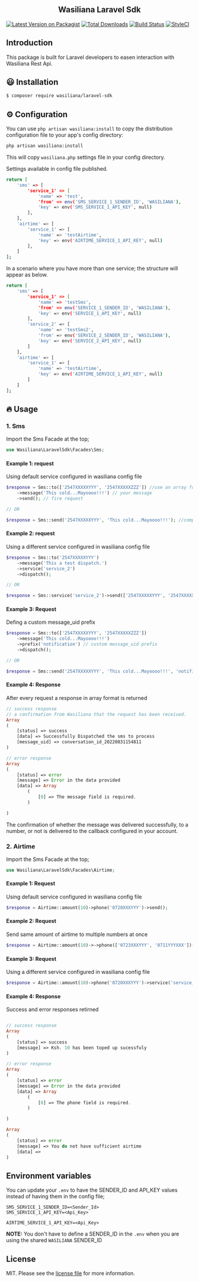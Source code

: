 <h2 align="center">
    Wasiliana Laravel Sdk
</h2>

<p align="center">

[![Latest Version on Packagist][ico-version]][link-packagist]
[![Total Downloads][ico-downloads]][link-downloads]
[![Build Status][ico-travis]][link-travis]
[![StyleCI][ico-styleci]][link-styleci]

</p>

## Introduction

This package is built for Laravel developers to easen interaction with Wasiliana Rest Api.

## :smiley: Installation

```bash
$ composer require wasiliana/laravel-sdk
```

## :gear: Configuration

You can use `php artisan wasiliana:install` to copy the distribution configuration file to your app's config directory:

```bash
php artisan wasiliana:install
```

This will copy `wasiliana.php` settings file in your config directory.

Settings available in config file published.

```bash
return [
    'sms' => [
        'service_1' => [
            'name' => 'test',
            'from' => env('SMS_SERVICE_1_SENDER_ID', 'WASILIANA'),
            'key' => env('SMS_SERVICE_1_API_KEY', null)
        ],
    ],
    'airtime' => [
        'service_1' => [
            'name' => 'testAirtime',
            'key' => env('AIRTIME_SERVICE_1_API_KEY', null)
        ],
    ]
];
```

In a scenario where you have more than one service; the structure will appear as below.

```bash
return [
    'sms' => [
        'service_1' => [
            'name' => 'testSms',
            'from' => env('SERVICE_1_SENDER_ID', 'WASILIANA'),
            'key' => env('SERVICE_1_API_KEY', null)
        ],
        'service_2' => [
            'name' => 'testSms2',
            'from' => env('SERVICE_2_SENDER_ID', 'WASILIANA'),
            'key' => env('SERVICE_2_API_KEY', null)
        ]
    ],
    'airtime' => [
        'service_1' => [
            'name' => 'testAirtime',
            'key' => env('AIRTIME_SERVICE_1_API_KEY', null)
        ]
    ]
];
```

## :fire: Usage

### 1. Sms

Import the Sms Facade at the top;

```php
use Wasiliana\LaravelSdk\Facades\Sms;
```

#### Example 1: request
Using default service configured in wasiliana config file

```php
$response = Sms::to(['2547XXXXXYYY', '2547XXXXXZZZ']) //use an array for multiple recipients
    ->message('This cold...Mayoooo!!!') // your message
    ->send(); // fire request

// OR

$response = Sms::send('2547XXXXXYYY', 'This cold...Mayoooo!!!'); //compose message, add recipients and send
```

#### Example 2: request 
Using a different service configured in wasiliana config file

```php
$response = Sms::to('2547XXXXXYYY')
    ->message('This a test dispatch.')
    ->service('service_2')
    ->dispatch();

// OR

$response = Sms::service('service_2')->send(['2547XXXXXYYY', '2547XXXXXZZZ'], 'This a send test using a different service.'); // for multiple recipients use an array
```

#### Example 3: Request
Defing a custom message_uid prefix

```php
$response = Sms::to(['2547XXXXXYYY', '2547XXXXXZZZ'])
    ->message('This cold...Mayoooo!!!')
    ->prefix('notification') // custom message_uid prefix 
    ->dispatch();

// OR

$response = Sms::send('2547XXXXXYYY', 'This cold...Mayoooo!!!', 'notification');
```

#### Example 4: Response
After every request a response in array format is returned

```php
// success response
// a confirmation from Wasiliana that the request has been received.
Array
(
    [status] => success
    [data] => Successfully Dispatched the sms to process
    [message_uid] => conversation_id_20220831154811
)

// error response
Array
(
    [status] => error
    [message] => Error in the data provided
    [data] => Array
        (
            [0] => The message field is required.
        )

)
```

The confirmation of whether the message was delivered successfully, to a number, or not is delivered to the callback configured in your account.

### 2. Airtime

Import the Sms Facade at the top;

```php
use Wasiliana\LaravelSdk\Facades\Airtime;
```

#### Example 1: Request
Using default service configured in wasiliana config file

```php
$response = Airtime::amount(10)->phone('0720XXXYYY')->send();
```

#### Example 2: Request
Send same amount of airtime to multiple numbers at once

```php
$response = Airtime::amount(10)->->phone(['0723XXXYYY', '0711YYYXXX'])->send();
```

#### Example 3: Request
Using a different service configured in wasiliana config file

```php
$response = Airtime::amount(10)->phone('0720XXXYYY')->service('service_2')->send();
```

#### Example 4: Response
Success and error responses retirned

```php

// success response
Array
(
    [status] => success
    [message] => Ksh. 10 has been toped up sucessfuly
)

// error response
Array
(
    [status] => error
    [message] => Error in the data provided
    [data] => Array
        (
            [0] => The phone field is required.
        )

)

Array
(
    [status] => error
    [message] => You do not have sufficient airtime
    [data] => 
)
```

## Environment variables
You can update your `.env` to have the SENDER_ID and API_KEY values instead of having them in the config file;

```dotenv
SMS_SERVICE_1_SENDER_ID=<Sender_Id>
SMS_SERVICE_1_API_KEY=<Api_Key>

AIRTIME_SERVICE_1_API_KEY=<Api_Key>
```
**NOTE:** You don't have to define a SENDER_ID in the `.env` when you are using the shared `WASILIANA` SENDER_ID

## License

MIT. Please see the [license file](license.md) for more information.

[ico-version]: https://img.shields.io/packagist/v/wasiliana/laravel-sdk.svg?style=flat-square
[ico-downloads]: https://img.shields.io/packagist/dt/wasiliana/laravel-sdk.svg?style=flat-square
[ico-travis]: https://img.shields.io/travis/wasiliana/laravel-sdk/master.svg?style=flat-square
[ico-styleci]: https://styleci.io/repos/12345678/shield
[link-packagist]: https://packagist.org/packages/wasiliana/laravel-sdk
[link-downloads]: https://packagist.org/packages/wasiliana/laravel-sdk
[link-travis]: https://travis-ci.org/wasiliana/laravel-sdk
[link-styleci]: https://styleci.io/repos/12345678
[link-author]: https://github.com/wasiliana
[link-contributors]: ../../contributors
